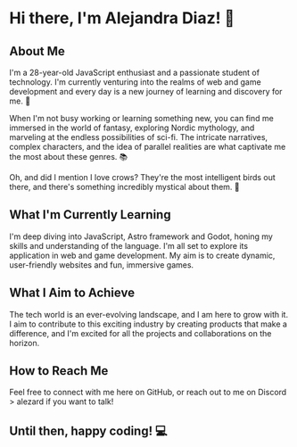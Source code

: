 # Hi there, I'm Alejandra Diaz! 👋

## About Me
I'm a 28-year-old JavaScript enthusiast and a passionate student of technology. I'm currently venturing into the realms of web and game development and every day is a new journey of learning and discovery for me. 🚀

When I'm not busy working or learning something new, you can find me immersed in the world of fantasy, exploring Nordic mythology, and marveling at the endless possibilities of sci-fi. The intricate narratives, complex characters, and the idea of parallel realities are what captivate me the most about these genres. 📚

Oh, and did I mention I love crows? They're the most intelligent birds out there, and there's something incredibly mystical about them. 🖤

## What I'm Currently Learning
I'm deep diving into JavaScript, Astro framework and Godot, honing my skills and understanding of the language. I'm all set to explore its application in web and game development. My aim is to create dynamic, user-friendly websites and fun, immersive games.

## What I Aim to Achieve
The tech world is an ever-evolving landscape, and I am here to grow with it. I aim to contribute to this exciting industry by creating products that make a difference, and I'm excited for all the projects and collaborations on the horizon.

## How to Reach Me
Feel free to connect with me here on GitHub, or reach out to me on Discord > alezard if you want to talk!

## Until then, happy coding! 💻

<!---
alejaxdiaz/alejaxdiaz is a ✨ special ✨ repository because its `README.md` (this file) appears on your GitHub profile.
You can click the Preview link to take a look at your changes.
--->
